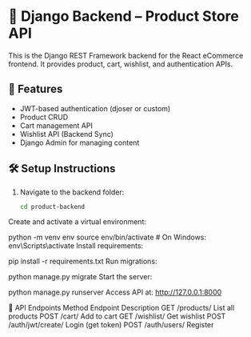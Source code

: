 # 🧰 Django Backend – Product Store API

This is the Django REST Framework backend for the React eCommerce frontend. It provides product, cart, wishlist, and authentication APIs.

## 🚀 Features

- JWT-based authentication (djoser or custom)
- Product CRUD
- Cart management API
- Wishlist API (Backend Sync)
- Django Admin for managing content

## 🛠️ Setup Instructions

1. Navigate to the backend folder:
   ```bash
   cd product-backend
Create and activate a virtual environment:


python -m venv env
source env/bin/activate  # On Windows: env\Scripts\activate
Install requirements:


pip install -r requirements.txt
Run migrations:


python manage.py migrate
Start the server:


python manage.py runserver
Access API at: http://127.0.0.1:8000

🧪 API Endpoints
Method	Endpoint	Description
GET	/products/	List all products
POST	/cart/	Add to cart
GET	/wishlist/	Get wishlist
POST	/auth/jwt/create/	Login (get token)
POST	/auth/users/	Register



